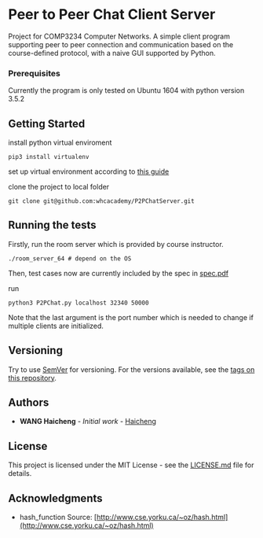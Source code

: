 # Peer to Peer Chat Client Server

Project for COMP3234 Computer Networks.
A simple client program supporting peer to peer connection and communication based on the course-defined protocol, 
with a naive GUI supported by Python.


### Prerequisites

Currently the program is only tested on Ubuntu 1604 with python version 3.5.2



## Getting Started

install python virtual enviroment
```
pip3 install virtualenv
```
set up virtual environment according to [this guide](http://python-guide-pt-br.readthedocs.io/en/latest/dev/virtualenvs/)

clone the project to local folder
```
git clone git@github.com:whcacademy/P2PChatServer.git
```

## Running the tests

Firstly, run the room server which is provided by course instructor.
```
./room_server_64 # depend on the OS
```

Then, test cases now are currently included by the spec in [spec.pdf](https://github.com/whcacademy/P2PChatServer/blob/master/2016-17-Programming-Project.pdf)

run 
```
python3 P2PChat.py localhost 32340 50000
```
Note that the last argument is the port number which is needed to change if multiple clients are initialized.

## Versioning

Try to use [SemVer](http://semver.org/) for versioning. For the versions available, see the [tags on this repository](https://github.com/your/project/tags). 

## Authors

* **WANG Haicheng** - *Initial work* - [Haicheng](https://github.com/whcacademy)

## License

This project is licensed under the MIT License - see the [LICENSE.md](LICENSE.md) file for details.

## Acknowledgments

* hash_function Source: [http://www.cse.yorku.ca/~oz/hash.html](http://www.cse.yorku.ca/~oz/hash.html)